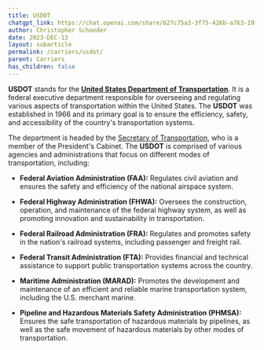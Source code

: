 ```yaml
---
title: USDOT
chatgpt_link: https://chat.openai.com/share/627c75a3-3f75-426b-a763-19fa15de2061
author: Christopher Schoeder
date: 2023-DEC-13
layout: subarticle
permalink: /carriers/usdot/
parent: Carriers
has_children: false
---
```


**USDOT** stands for the **<a href="https://www.transportation.gov/" rel="nofollow" target="_blank">United States Department of Transportation</a>**. It is a federal executive department responsible for overseeing and regulating various aspects of transportation within the United States. The **USDOT** was established in 1966 and its primary goal is to ensure the efficiency, safety, and accessibility of the country's transportation systems.

The department is headed by the <a href="https://en.wikipedia.org/wiki/United_States_Secretary_of_Transportation" rel="nofollow" target="_blank">Secretary of Transportation</a>, who is a member of the President's Cabinet. The **USDOT** is comprised of various agencies and administrations that focus on different modes of transportation, including:

- **Federal Aviation Administration (FAA):** Regulates civil aviation and ensures the safety and efficiency of the national airspace system.

- **Federal Highway Administration (FHWA):** Oversees the construction, operation, and maintenance of the federal highway system, as well as promoting innovation and sustainability in transportation.

- **Federal Railroad Administration (FRA):** Regulates and promotes safety in the nation's railroad systems, including passenger and freight rail.

- **Federal Transit Administration (FTA):** Provides financial and technical assistance to support public transportation systems across the country.

- **Maritime Administration (MARAD):** Promotes the development and maintenance of an efficient and reliable marine transportation system, including the U.S. merchant marine.

- **Pipeline and Hazardous Materials Safety Administration (PHMSA):** Ensures the safe transportation of hazardous materials by pipelines, as well as the safe movement of hazardous materials by other modes of transportation.
